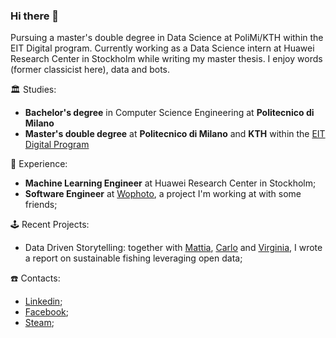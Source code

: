 ### Hi there 👋

Pursuing a master's double degree in Data Science at PoliMi/KTH within the EIT Digital program. Currently working as a Data Science intern at Huawei Research Center in Stockholm while writing my master thesis. I enjoy words (former classicist here), data and bots.

🏛️ Studies:
- **Bachelor's degree** in Computer Science Engineering at **Politecnico di Milano**
- **Master's double degree** at **Politecnico di Milano** and **KTH** within the [EIT Digital Program](https://masterschool.eitdigital.eu/)

🧩 Experience:
- **Machine Learning Engineer** at Huawei Research Center in Stockholm;
- **Software Engineer** at [Wophoto](https://wophoto.it/), a project I'm working at with some friends;

🕹️ Recent Projects:
- Data Driven Storytelling: together with [Mattia](https://github.com/mattiasu96), [Carlo](https://github.com/carlovitellio) and [Virginia](https://github.com/VirginiaMigliorini), I wrote a report on sustainable fishing leveraging open data;

☎️ Contacts:
- [Linkedin](https://www.linkedin.com/in/matteo-ferrini/);
- [Facebook](https://www.facebook.com/matteo.ferrini.9);
- [Steam](https://steamcommunity.com/id/zapatone17);

<!--
**Zatfer17/Zatfer17** is a ✨ _special_ ✨ repository because its `README.md` (this file) appears on your GitHub profile.

Here are some ideas to get you started:

- 🔭 I’m currently working on ...
- 🌱 I’m currently learning ...
- 👯 I’m looking to collaborate on ...
- 🤔 I’m looking for help with ...
- 💬 Ask me about ...
- 📫 How to reach me: ...
- 😄 Pronouns: ...
- ⚡ Fun fact: ...
-->
